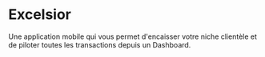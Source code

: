 # Excelsior
Une application mobile qui vous permet d'encaisser votre niche clientèle et de piloter toutes les transactions depuis un Dashboard.
